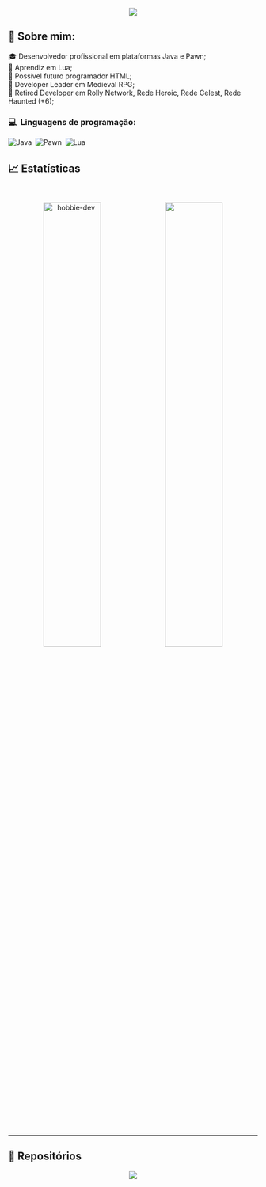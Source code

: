<p align="center">
	<img src="https://komarev.com/ghpvc/?username=hobbie-dev1619&color=blueviolet&style=flat-square&label=Profile+Views" />
</p>

## 🧑 Sobre mim:

<p>🎓 Desenvolvedor profissional em plataformas Java e Pawn;<br />
🌙 Aprendiz em Lua;<br />
🧩 Possível futuro programador HTML;<br />
🧱 Developer Leader em Medieval RPG;<br />
🧱 Retired Developer em Rolly Network, Rede Heroic, Rede Celest, Rede Haunted (+6);</p>

### 💻 &nbsp;Linguagens de programação:

![Java](https://img.shields.io/badge/-Java-05122A?style=flat&logo=java)&nbsp;
![Pawn](https://img.shields.io/badge/-Pawn-05122A?style=flat&logo=pawn)&nbsp;
![Lua](https://img.shields.io/badge/-Lua-05122A?style=flat&logo=lua)&nbsp;

## 📈 Estatísticas

<br/>
<p align="center">
  <img width="48%" src="https://github-readme-stats.vercel.app/api?username=hobbie-dev&count_private=true&theme=dark&show_icons=true" alt="hobbie-dev" />
  <img width="48%" src="https://github-readme-streak-stats.herokuapp.com/?user=hobbie-dev&hide_border=true&theme=dark&show_icons=true" />
</p>

<hr />

## 📕 Repositórios

<p align="center">
	<a href="https://github.com/hobbie-dev/hobbie-dev/">
		<img align="center" src="https://github-readme-stats.vercel.app/api/pin/?username=hobbie-dev&repo=hobbie-dev&hide_border=true&theme=dark&show_icons=true" />
	</a>
</p>

